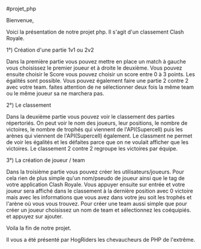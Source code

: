 #projet_php

Bienvenue,

Voici la présentation de notre projet php.
Il s'agit d'un classement Clash Royale.

1°) Création d'une partie 1v1 ou 2v2

Dans la première partie vous pouvez mettre en place un match à gauche vous choisissez le premier joueur et à droite le deuxième.
Vous pouvez ensuite choisir le Score vous pouvez choisir un score entre 0 à 3 points.
Les égalités sont possible.
Vous pouvez également faire une partie 2 contre 2 avec votre team.
faites attention de ne sélectionner deux fois la même team ou le même joueur sa ne marchera pas.

2°) Le classement

Dans la deuxième partie vous pouvez voir le classement des parties répertoriés.
On peut voir le nom des joueurs, leur positions, le nombre de victoires, le nombre de trophés qui viennent de l'API(Supercell) puis les arènes qui viennent de l'API(Supercell) également.
Le classment ne permet de voir les égalités et les défaites parce que on ne voulait afficher que les victoires.
Le classement 2 contre 2 regroupe les victoires par équipe.

3°) La création de joueur / team

Dans la troisième partie vous pouvez créer les utilisateurs/joueurs.
Pour cela rien de plus simple qu'un nom/pseudo de joueur ainsi  que le tag de votre application Clash Royale.
Vous appuyer ensuite sur entrée et votre joueur sera affiché dans le classement à la dernière position avec 0 victoire mais avec les informations que vous avez dans votre jeu soit les trophés et l'arène où vous vous trouvez.
Pour créer une team aussi simple que pour créer un joueur choisissez un nom de team et sélectionnez les coéquipiés. et appuyez sur ajouter.

Voila la fin de notre projet.

Il vous a été présenté par HogRiders les chevaucheurs de PHP de l'extrême.
